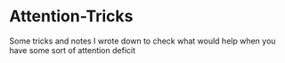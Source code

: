 # Attention-Tricks
Some tricks and notes I wrote down to check what would help when you have some sort of attention deficit
